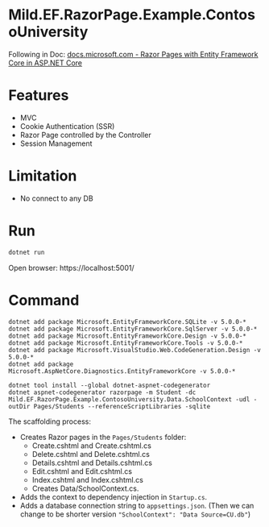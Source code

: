 # Mild.EF.RazorPage.Example.ContosoUniversity

Following in Doc: [docs.microsoft.com - Razor Pages with Entity Framework Core in ASP.NET Core](https://docs.microsoft.com/en-us/aspnet/core/data/ef-rp/intro?view=aspnetcore-5.0&tabs=visual-studio-code)


# Features
- MVC
- Cookie Authentication (SSR) 
- Razor Page controlled by the Controller
- Session Management 

# Limitation
- No connect to any DB

<!-- more -->

# Run

```sh
dotnet run
```

Open browser: https://localhost:5001/

# Command

```
dotnet add package Microsoft.EntityFrameworkCore.SQLite -v 5.0.0-*
dotnet add package Microsoft.EntityFrameworkCore.SqlServer -v 5.0.0-*
dotnet add package Microsoft.EntityFrameworkCore.Design -v 5.0.0-*
dotnet add package Microsoft.EntityFrameworkCore.Tools -v 5.0.0-*
dotnet add package Microsoft.VisualStudio.Web.CodeGeneration.Design -v 5.0.0-*
dotnet add package Microsoft.AspNetCore.Diagnostics.EntityFrameworkCore -v 5.0.0-*

dotnet tool install --global dotnet-aspnet-codegenerator
dotnet aspnet-codegenerator razorpage -m Student -dc Mild.EF.RazorPage.Example.ContosoUniversity.Data.SchoolContext -udl -outDir Pages/Students --referenceScriptLibraries -sqlite
```

The scaffolding process:

- Creates Razor pages in the `Pages/Students` folder:
    - Create.cshtml and Create.cshtml.cs
    - Delete.cshtml and Delete.cshtml.cs
    - Details.cshtml and Details.cshtml.cs
    - Edit.cshtml and Edit.cshtml.cs
    - Index.cshtml and Index.cshtml.cs
    - Creates Data/SchoolContext.cs.
- Adds the context to dependency injection in `Startup.cs`.
- Adds a database connection string to `appsettings.json`. (Then we can change to be shorter version `"SchoolContext": "Data Source=CU.db"`)